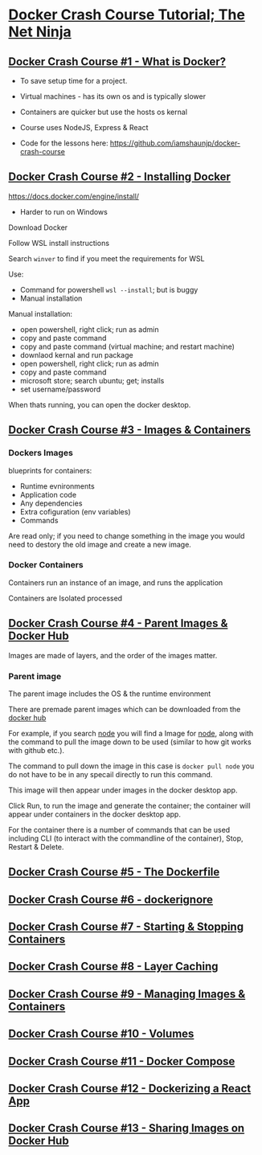 # [Docker Crash Course Tutorial; The Net Ninja](https://www.youtube.com/playlist?list=PL4cUxeGkcC9hxjeEtdHFNYMtCpjNBm3h7)

## [Docker Crash Course #1 - What is Docker?](https://www.youtube.com/watch?v=31ieHmcTUOk&list=PL4cUxeGkcC9hxjeEtdHFNYMtCpjNBm3h7&index=1)

- To save setup time for a project.
- Virtual machines - has its own os and is typically slower
- Containers are quicker but use the hosts os kernal

- Course uses NodeJS, Express & React

- Code for the lessons here: https://github.com/iamshaunjp/docker-crash-course

## [Docker Crash Course #2 - Installing Docker](https://www.youtube.com/watch?v=8Ev1aXl7TGY&list=PL4cUxeGkcC9hxjeEtdHFNYMtCpjNBm3h7&index=2)

https://docs.docker.com/engine/install/

- Harder to run on Windows

Download Docker

Follow WSL install instructions

Search `winver` to find if you meet the requirements for WSL

Use: 

- Command for powershell `wsl --install`; but is buggy
- Manual installation

Manual installation: 

- open powershell, right click; run as admin
- copy and paste command
- copy and paste command (virtual machine; and restart machine)
- downlaod kernal and run package
- open powershell, right click; run as admin
- copy and paste command
- microsoft store; search ubuntu; get; installs
- set username/password

When thats running, you can open the docker desktop.

<!-- 

Not part of the course but useful to know....

### How do I know if Docker is installed on Linux?

To check if you have Docker installed, run the command `docker ps` or `docker info` on a terminal screen to verify it is installed and running. 

-->

## [Docker Crash Course #3 - Images & Containers](https://www.youtube.com/watch?v=hhfrFvuHRPU&list=PL4cUxeGkcC9hxjeEtdHFNYMtCpjNBm3h7&index=3)

### Dockers Images

blueprints for containers:

- Runtime evnironments
- Application code
- Any dependencies
- Extra cofiguration (env variables)
- Commands

Are read only; if you need to change something in the image you would need to destory the old image and create a new image.

### Docker Containers

Containers run an instance of an image, and runs the application

Containers are Isolated processed

## [Docker Crash Course #4 - Parent Images & Docker Hub](https://www.youtube.com/watch?v=ZVQmnziXEpA&list=PL4cUxeGkcC9hxjeEtdHFNYMtCpjNBm3h7&index=4)

Images are made of layers, and the order of the images matter.

### Parent image

The parent image includes the OS & the runtime environment

There are premade parent images which can be downloaded from the [docker hub](https://hub.docker.com/)

For example, if you search [node](https://hub.docker.com/search?q=node) you will find a Image for [node](https://hub.docker.com/_/node), along with the command to pull the image down to be used (similar to how git works with github etc.).

The command to pull down the image in this case is `docker pull node` you do not have to be in any specail directly to run this command.

This image will then appear under images in the docker desktop app.

Click Run, to run the image and generate the container; the container will appear under containers in the docker desktop app.

For the container there is a number of commands that can be used including
CLI (to interact with the commandline of the container), Stop, Restart & Delete.

## [Docker Crash Course #5 - The Dockerfile](https://www.youtube.com/watch?v=G07FcRhYB2c&list=PL4cUxeGkcC9hxjeEtdHFNYMtCpjNBm3h7&index=5)



## [Docker Crash Course #6 - dockerignore]()

## [Docker Crash Course #7 - Starting & Stopping Containers]()

## [Docker Crash Course #8 - Layer Caching]()

## [Docker Crash Course #9 - Managing Images & Containers]()

## [Docker Crash Course #10 - Volumes]()

## [Docker Crash Course #11 - Docker Compose]()

## [Docker Crash Course #12 - Dockerizing a React App]()

## [Docker Crash Course #13 - Sharing Images on Docker Hub]()

